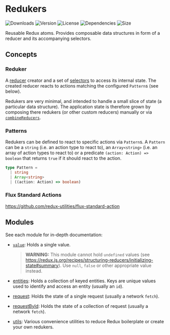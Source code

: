 # Redukers

![Downloads](https://badgen.net/npm/dt/redukers)
![Version](https://badgen.net/npm/v/redukers)
![License](https://badgen.net/npm/license/redukers)
![Dependencies](https://badgen.net/david/dep/redradix/redukers)
![Size](https://badgen.net/bundlephobia/min/redukers)

Reusable Redux atoms. Provides composable data structures in form of a reducer
and its accompanying selectors.

## Concepts

### Reduker

A [reducer](https://redux.js.org/basics/reducers) creator and a set of
[selectors](https://daveceddia.com/redux-selectors/) to access its internal
state. The created reducer reacts to actions matching the configured
`Pattern`s (see below).

Redukers are very minimal, and intended to handle a small slice of state (a
particular data structure). The application state is therefore grown by
composing there redukers (or other custom reducers) manually or via
[`combineReducers`](https://redux.js.org/api/combinereducers).

### Patterns

Redukers can be defined to react to specific actions via `Pattern`s. A `Pattern`
can be a `string` (i.e. an action type to react to), an `Array<string>` (i.e. an
array of action types to react to) or a predicate `(action: Action) => boolean`
that returns `true` if it should react to the action.

```ts
type Pattern =
  | string
  | Array<string>
  | ((action: Action) => boolean)
```

### Flux Standard Actions

https://github.com/redux-utilities/flux-standard-action

## Modules

See each module for in-depth documentation:

- [`value`](./lib/value/): Holds a single value.

  > **WARNING:** This module cannot hold `undefined` values (see
  > https://redux.js.org/recipes/structuring-reducers/initializing-state#summary).
  > Use `null`, `false` or other appropriate value instead.

- [entities](./lib/entities/): Holds a collection of keyed entities. Keys are
  unique values used to identify and access an entity (usually an `id`).

- [request](./lib/request/): Holds the state of a single request (usually a
  network `fetch`).

- [requestById](./lib/requestById/): Holds the state of a collection of request
  (usually a network `fetch`).

- [utils](./lib/utils/): Various convenience utilities to reduce Redux
  boilerplate or create your own redukers.
